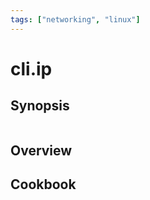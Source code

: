 ```yaml
---
tags: ["networking", "linux"]
---
```


# cli.ip



## Synopsis

```language

```

## Overview

## Cookbook
